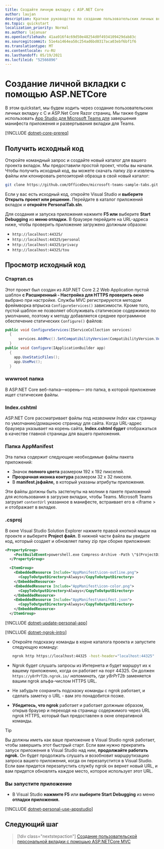 ```yaml
---
title: Создайте личную вкладку с ASP.NET Core
author: laujan
description: Краткое руководство по созданию пользовательских личных вкладку с ASP.NET Core.
ms.topic: quickstart
localization_priority: Normal
ms.author: lajanuar
ms.openlocfilehash: 41aa916f4c69d50e48254d0f4934109429dab83c
ms.sourcegitcommit: 51e4a1464ea58c254ad6bd0317aca03ebf6bf1f6
ms.translationtype: MT
ms.contentlocale: ru-RU
ms.lasthandoff: 05/19/2021
ms.locfileid: "52566896"
---
```

# <a name="create-a-personal-tab-using-aspnetcore"></a>Создание личной вкладки с помощью ASP.NETCore

В этом quickstart, мы будем ходить через создание пользовательских личных вкладку с C и ASP.Net Core Razor страниц. Мы также будем использовать [App Studio для Microsoft Teams для](~/concepts/build-and-test/app-studio-overview.md) завершения манифеста приложения и развертывания вкладки для Teams.

[!INCLUDE [dotnet-core-prereq](~/includes/tabs/dotnet-core-prereq.md)]

## <a name="get-the-source-code"></a>Получить исходный код

Откройте командный запрос и создайте новый каталог для вашего проекта вкладок. Мы предоставили простой проект, чтобы вы начали. Чтобы получить исходный код, вы можете скачать папку zip и извлечь файлы или клонировать репозиторий образца в свой новый каталог:

```bash
git clone https://github.com/OfficeDev/microsoft-teams-sample-tabs.git
```

Если у вас есть исходный код, откройте Visual Studio и **выберите Открыть проект или решение.** Перейдите в каталог приложений вкладок и **откройте PersonalTab.sln**.

Для создания и запуска приложения нажмите **F5 или** выберите **Start Debugging** из **меню отладки.** В браузере перейдите на URL-адреса ниже, чтобы проверить приложение загружено должным образом:

- `http://localhost:44325/`
- `http://localhost:44325/personal`
- `http://localhost:44325/privacy`
- `http://localhost:44325/tou`

## <a name="review-the-source-code"></a>Просмотр исходный код

### <a name="startupcs"></a>Стартап.cs

Этот проект был создан из ASP.NET Core 2.2 Web Application пустой шаблон **с Расширенный - Настройка для HTTPS проверить окно** выбрано при настройке. Службы MVC регистрируются методом фреймворка впрыска `ConfigureServices()` зависимости. Кроме того, пустой шаблон не позволяет обслуживать статическое содержимое по умолчанию, поэтому к методу добавляется среднее программное обеспечение статических `Configure()` файлов:

```csharp
public void ConfigureServices(IServiceCollection services)
  {
      services.AddMvc().SetCompatibilityVersion(CompatibilityVersion.Version_2_2);
  }
public void Configure(IApplicationBuilder app)
  {
    app.UseStaticFiles();
    app.UseMvc();
  }
```

### <a name="wwwroot-folder"></a>wwwroot папка

В ASP.NET Core веб-папка—корень— это папка, в которой приложение ищет статические файлы.

### <a name="indexcshtml"></a>Index.cshtml

ASP.NET Core рассматривает файлы под *названием Index* как страницу по умолчанию/домашнюю страницу для сайта. Когда URL-адрес браузера указывает на корень сайта, **Index.cshtml будет** отображаться в качестве главной страницы для вашего приложения.

### <a name="appmanifest-folder"></a>Папка AppManifest

Эта папка содержит следующие необходимые файлы пакета приложений:

- Значок **полного цвета** размером 192 х 192 пикселей.
- **Прозрачная иконка контура** размером 32 х 32 пикселя.
- В **manifest.jsфайле,** в который указаны атрибуты приложения.

Эти файлы должны быть застегнуты на молнии в пакете приложений для использования в загрузке вкладки, чтобы Teams. Microsoft Teams загрузит `contentUrl` указанное в манифесте, встраивает его в <iframe \> и отображает в вкладке.

### <a name="csproj"></a>.csproj

В окне Visual Studio Solution Explorer нажмите правой кнопкой мыши на проекте и выберите **Project файл.** В нижней части файла вы увидите код, который создает и обновляет папку zip при сборке приложения:

```xml
<PropertyGroup>
    <PostBuildEvent>powershell.exe Compress-Archive -Path \"$(ProjectDir)AppManifest\*\" -DestinationPath \"$(TargetDir)tab.zip\" -Force</PostBuildEvent>
  </PropertyGroup>

  <ItemGroup>
    <EmbeddedResource Include="AppManifest\icon-outline.png">
      <CopyToOutputDirectory>Always</CopyToOutputDirectory>
    </EmbeddedResource>
    <EmbeddedResource Include="AppManifest\icon-color.png">
      <CopyToOutputDirectory>Always</CopyToOutputDirectory>
    </EmbeddedResource>
    <EmbeddedResource Include="AppManifest\manifest.json">
      <CopyToOutputDirectory>Always</CopyToOutputDirectory>
    </EmbeddedResource>
  </ItemGroup>
```

[!INCLUDE  [dotnet-update-personal-app](~/includes/tabs/dotnet-update-personal-app.md)]

[!INCLUDE [dotnet-ngrok-intro](~/includes/tabs/dotnet-ngrok-intro.md)]

- Откройте подсказку команды в корне каталога проекта и запустите следующую команду:

    ```bash
    ngrok http https://localhost:44325 -host-header="localhost:44325"
    ```

- Ngrok будет слушать запросы из Интернета и будет маршрут их к вашему приложению, когда он работает на порт 44325.  Он должен `https://y8rPrT2b.ngrok.io/` *напоминать, где y8rPrT2b* заменяется вашим ngrok альфа-числом HTTPS URL.

- Не забудьте сохранить подсказку команды с ngrok работает, и сделать заметку о URL - вам это понадобится позже.

- **Убедитесь, что ngrok** работает и работает должным образом, открыв браузер и переходя на страницу содержимого через URL ngrok HTTPS, который был предоставлен в окне оперативной команды.

>[!TIP]
>Вы должны иметь как ваше приложение в Visual Studio ngrok работает, чтобы завершить этот быстрый старт. Если вам нужно прекратить запуск приложения в Visual Studio над ним, **продолжайте работать ngrok.** Он будет продолжать слушать и возобновит маршрутизацию запроса вашего приложения, когда он перезапустится в Visual Studio. Если вам придется перезапустить службу ngrok он вернет новый URL, и вам придется обновлять каждое место, которое использует этот URL.

### <a name="run-your-application"></a>Вы запустите приложение

- В Visual Studio **нажмите F5** или **выберите Start Debugging** из меню **отладки приложения.**

[!INCLUDE [dotnet-personal-use-appstudio](~/includes/tabs/dotnet-personal-use-appstudio.md)]

## <a name="next-step"></a>Следующий шаг

> [!div class="nextstepaction"]
> [Создание пользовательской персональной вкладки с помощью ASP.NETCore MVC](~/tabs/quickstarts/create-personal-tab-dotnet-core-mvc.md)
